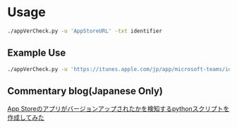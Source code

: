 # Usage

```bash
./appVerCheck.py -u 'AppStoreURL' -txt identifier
```

## Example Use

```bash
./appVerCheck.py -u 'https://itunes.apple.com/jp/app/microsoft-teams/id1113153706?mt=8' -txt teams
```

## Commentary blog(Japanese Only)

[App Storeのアプリがバージョンアップされたかを検知するpythonスクリプトを作成してみた](https://blog.intracker.net/archives/1417)